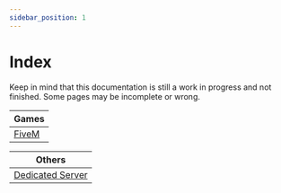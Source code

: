 ```yaml
---
sidebar_position: 1
---
```

# Index

Keep in mind that this documentation is still a work in progress and not finished.
Some pages may be incomplete or wrong.

|Games|
|----|
| [FiveM](/docs/category/fivem) |

|Others|
|----|
| [Dedicated Server](/docs/category/dedicated-server) |
